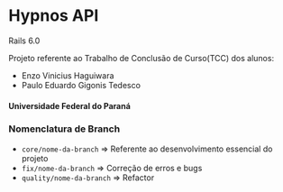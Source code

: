 # Hypnos API
Rails 6.0

Projeto referente ao Trabalho de Conclusão de Curso(TCC) dos alunos:
* Enzo Vinicius Haguiwara
* Paulo Eduardo Gigonis Tedesco

#### Universidade Federal do Paraná

### Nomenclatura de Branch
* `core/nome-da-branch` => Referente ao desenvolvimento essencial do projeto
* `fix/nome-da-branch` => Correção de erros e bugs
* `quality/nome-da-branch` => Refactor
